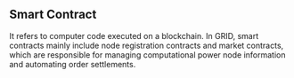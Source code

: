 ## Smart Contract

It refers to computer code executed on a blockchain. In GRID, smart contracts mainly include node registration contracts and market contracts, which are responsible for managing computational power node information and automating order settlements.
